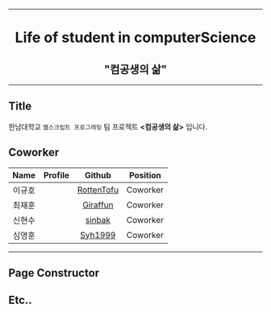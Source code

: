 ___  

<div align="center"><h1>Life of student in computerScience</h1><h2>"컴공생의 삶"</h2></div>

___  

## Title
  한남대학교 `웹스크립트 프로그래밍` 팀 프로젝트 **<컴공생의 삶>** 입니다. 
## Coworker
| **Name** | **Profile** | **Github** | **Position** |
|:--------:|:-------:|:-------:|:-------:|
|이규호||[RottenTofu](https://github.com/RottenTofu)| Coworker |
|최재훈||[Giraffun](https://github.com/JH9892)| Coworker |
|신현수||[sinbak](https://github.com/sinbak)| Coworker |
|심영훈||[Syh1999](https://github.com/Syh1999)| Coworker |
___  

## Page Constructor
## Etc..
